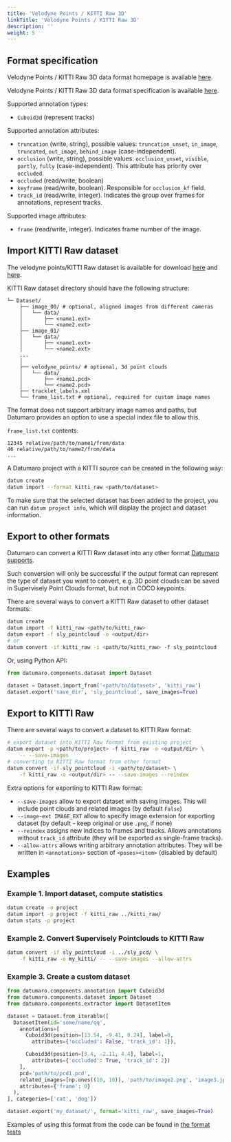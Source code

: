 ```yaml
---
title: 'Velodyne Points / KITTI Raw 3D'
linkTitle: 'Velodyne Points / KITTI Raw 3D'
description: ''
weight: 5
---
```


## Format specification

Velodyne Points / KITTI Raw 3D data format homepage is
available [here](http://www.cvlibs.net/datasets/kitti/raw_data.php).

Velodyne Points / KITTI Raw 3D data format specification
is available [here](https://s3.eu-central-1.amazonaws.com/avg-kitti/devkit_raw_data.zip).

Supported annotation types:
- `Cuboid3d` (represent tracks)

Supported annotation attributes:
- `truncation` (write, string), possible values: `truncation_unset`,
  `in_image`, `truncated`, `out_image`, `behind_image` (case-independent).
- `occlusion` (write, string), possible values: `occlusion_unset`, `visible`,
  `partly`, `fully` (case-independent). This attribute has priority
  over `occluded`.
- `occluded` (read/write, boolean)
- `keyframe` (read/write, boolean). Responsible for `occlusion_kf` field.
- `track_id` (read/write, integer). Indicates the group over frames for
  annotations, represent tracks.

Supported image attributes:
- `frame` (read/write, integer). Indicates frame number of the image.

## Import KITTI Raw dataset

The velodyne points/KITTI Raw dataset is available for download
[here](http://www.cvlibs.net/datasets/kitti/raw_data.php) and
[here](https://cloud.enterprise.deepsystems.io/s/YcyfIf5zrS7NZcI/download).

KITTI Raw dataset directory should have the following structure:

<!--lint disable fenced-code-flag-->
```
└─ Dataset/
    ├── image_00/ # optional, aligned images from different cameras
    │   └── data/
    │       ├── <name1.ext>
    │       └── <name2.ext>
    ├── image_01/
    │   └── data/
    │       ├── <name1.ext>
    │       └── <name2.ext>
    ...
    │
    ├── velodyne_points/ # optional, 3d point clouds
    │   └── data/
    │       ├── <name1.pcd>
    │       └── <name2.pcd>
    ├── tracklet_labels.xml
    └── frame_list.txt # optional, required for custom image names

```

The format does not support arbitrary image names and paths, but Datumaro
provides an option to use a special index file to allow this.

`frame_list.txt` contents:
```
12345 relative/path/to/name1/from/data
46 relative/path/to/name2/from/data
...
```

A Datumaro project with a KITTI source can be created in the following way:

```bash
datum create
datum import --format kitti_raw <path/to/dataset>
```

To make sure that the selected dataset has been added to the project,
you can run `datum project info`, which will display the project and dataset
information.

## Export to other formats

Datumaro can convert a KITTI Raw dataset into any other
format [Datumaro supports](/docs/user-manual/supported_formats/).

Such conversion will only be successful if the output
format can represent the type of dataset you want to convert,
e.g. 3D point clouds can be saved in Supervisely Point Clouds format,
but not in COCO keypoints.

There are several ways to convert a KITTI Raw dataset to other dataset formats:

``` bash
datum create
datum import -f kitti_raw <path/to/kitti_raw>
datum export -f sly_pointcloud -o <output/dir>
# or
datum convert -if kitti_raw -i <path/to/kitti_raw> -f sly_pointcloud
```

Or, using Python API:

```python
from datumaro.components.dataset import Dataset

dataset = Dataset.import_from('<path/to/dataset>', 'kitti_raw')
dataset.export('save_dir', 'sly_pointcloud', save_images=True)
```

## Export to KITTI Raw

There are several ways to convert a dataset to KITTI Raw format:

``` bash
# export dataset into KITTI Raw format from existing project
datum export -p <path/to/project> -f kitti_raw -o <output/dir> \
    -- --save-images
# converting to KITTI Raw format from other format
datum convert -if sly_pointcloud -i <path/to/dataset> \
    -f kitti_raw -o <output/dir> -- --save-images --reindex
```

Extra options for exporting to KITTI Raw format:
- `--save-images` allow to export dataset with saving images. This will
  include point clouds and related images (by default `False`)
- `--image-ext IMAGE_EXT` allow to specify image extension
  for exporting dataset (by default - keep original or use `.png`, if none)
- `--reindex` assigns new indices to frames and tracks. Allows annotations
  without `track_id` attribute (they will be exported as single-frame tracks).
- `--allow-attrs` allows writing arbitrary annotation attributes. They will
  be written in `<annotations>` section of `<poses><item>`
  (disabled by default)

## Examples

### Example 1. Import dataset, compute statistics

```bash
datum create -o project
datum import -p project -f kitti_raw ../kitti_raw/
datum stats -p project
```

### Example 2. Convert Supervisely Pointclouds to KITTI Raw

``` bash
datum convert -if sly_pointcloud -i ../sly_pcd/ \
    -f kitti_raw -o my_kitti/ -- --save-images --allow-attrs
```

### Example 3. Create a custom dataset

``` python
from datumaro.components.annotation import Cuboid3d
from datumaro.components.dataset import Dataset
from datumaro.components.extractor import DatasetItem

dataset = Dataset.from_iterable([
  DatasetItem(id='some/name/qq',
    annotations=[
      Cuboid3d(position=[13.54, -9.41, 0.24], label=0,
        attributes={'occluded': False, 'track_id': 1}),

      Cuboid3d(position=[3.4, -2.11, 4.4], label=1,
        attributes={'occluded': True, 'track_id': 2})
    ],
    pcd='path/to/pcd1.pcd',
    related_images=[np.ones((10, 10)), 'path/to/image2.png', 'image3.jpg'],
    attributes={'frame': 0}
  ),
], categories=['cat', 'dog'])

dataset.export('my_dataset/', format='kitti_raw', save_images=True)
```

Examples of using this format from the code can be found in
[the format tests](https://github.com/openvinotoolkit/datumaro/tree/develop/tests/test_kitti_raw_format.py)
